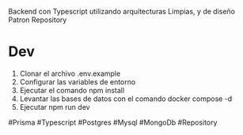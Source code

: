 Backend con Typescript utilizando arquitecturas Limpias, y de diseño Patron Repository


# Dev

1. Clonar el archivo .env.example
2. Configurar las variables de entorno
3. Ejecutar el comando npm install
4. Levantar las bases de datos con el comando docker compose -d
4. Ejecutar npm run dev

#Prisma
#Typescript
#Postgres
#Mysql
#MongoDb
#Repository